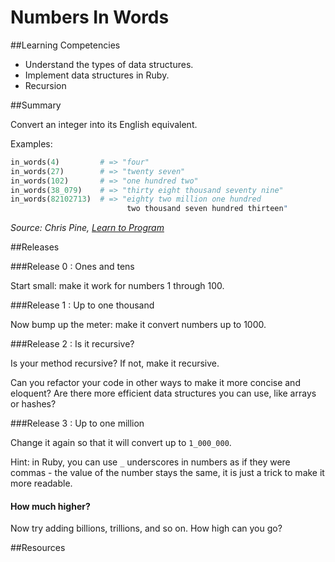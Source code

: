 # Numbers In Words

##Learning Competencies

* Understand the types of data structures.
* Implement data structures in Ruby.
* Recursion

##Summary

Convert an integer into its English equivalent.

Examples:

```ruby
in_words(4)         # => "four"
in_words(27)        # => "twenty seven"
in_words(102)       # => "one hundred two"
in_words(38_079)    # => "thirty eight thousand seventy nine"
in_words(82102713)  # => "eighty two million one hundred
                          two thousand seven hundred thirteen"
```

<cite>Source: Chris Pine, [Learn to Program](http://pine.fm/LearnToProgram/)</cite>

##Releases

###Release 0 : Ones and tens

Start small: make it work for numbers 1 through 100.

###Release 1 : Up to one thousand

Now bump up the meter: make it convert numbers up to 1000.


###Release 2 : Is it recursive?

Is your method recursive? If not, make it recursive.

Can you refactor your code in other ways to make it more concise and eloquent? Are there more efficient data structures you can use, like arrays or hashes?

###Release 3 : Up to one million

Change it again so that it will convert up to `1_000_000`.

Hint: in Ruby, you can use `_` underscores in numbers as if they were commas - the value of the number stays the same, it is just a trick to make it more readable.

#### How much higher?

Now try adding billions, trillions, and so on. How high can you go?


<!-- ##Optimize Your Learning -->

##Resources
